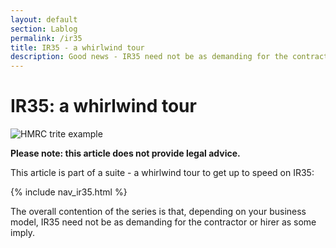 ```yaml
---
layout: default
section: Lablog
permalink: /ir35
title: IR35 - a whirlwind tour
description: Good news - IR35 need not be as demanding for the contractor or hirer as some imply. We look at factors influencing status, with examples.
---
```


# IR35: a whirlwind tour

![HMRC trite example](/assets/img/IR35-trite-cutdown.png "IR35-trite-example")

**Please note: this article does not provide legal advice.**

This article is part of a suite - a whirlwind tour to get up to speed on IR35:

{% include nav_ir35.html %}

The overall contention of the series is that, depending on your business model, IR35 need not be as demanding for the contractor or hirer as some imply.